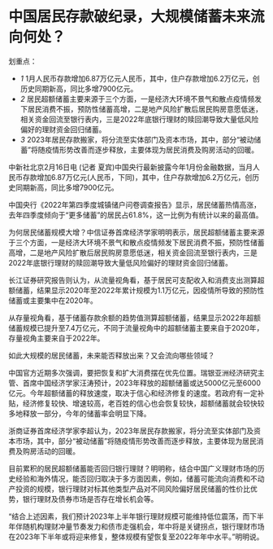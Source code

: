 # 中国居民存款破纪录，大规模储蓄未来流向何处？

划重点：

  * _1_ 1月人民币存款增加6.87万亿元人民币，其中，住户存款增加6.2万亿元，创历史同期新高，同比多增7900亿元。
  * _2_ 居民超额储蓄主要来源于三个方面，一是经济大环境不景气和散点疫情频发下居民消费不振，预防性储蓄高增，二是地产风险扩散后居民购房意愿低迷，相关资金回流至银行表内，三是2022年底银行理财的赎回潮导致大量低风险偏好的理财资金回归储蓄。
  * _3_ 2023年居民存款搬家，将分流至实体部门及资本市场，其中，部分“被动储蓄”将随疫情形势改善而逐步释放，主要体现为居民消费及购房活动的回暖。

中新社北京2月16日电 (记者
夏宾)中国央行最新披露今年1月份金融数据，当月人民币存款增加6.87万亿元(人民币，下同)，其中，住户存款增加6.2万亿元，创历史同期新高，同比多增7900亿元。

中国央行《2022年第四季度城镇储户问卷调查报告》显示，居民储蓄热情高涨，去年四季度倾向于“更多储蓄”的居民占61.8%，这一比例为有统计以来的最高值。

为何居民储蓄规模大增？中信证券首席经济学家明明表示，居民超额储蓄主要来源于三个方面，一是经济大环境不景气和散点疫情频发下居民消费不振，预防性储蓄高增，二是地产风险扩散后居民购房意愿低迷，相关资金回流至银行表内，三是2022年底银行理财的赎回潮导致大量低风险偏好的理财资金回归储蓄。

长江证券研究报告则认为，从流量视角看，基于居民可支配收入和消费支出测算超额储蓄，结果显示2020年至2022年累计规模为1.1万亿元，因疫情所导致的预防性储蓄或主要集中在2020年。

从存量视角看，基于储蓄存款余额的趋势值测算超额储蓄，结果显示2022年超额储蓄规模已提升至7.4万亿元，不同于流量视角中的超额储蓄主要来自于2020年，存量视角主要来自于2022年。

如此大规模的居民储蓄，未来能否释放出来？又会流向哪些领域？

中国官方近期多次强调，要把恢复和扩大消费摆在优先位置。瑞银亚洲经济研究主管、首席中国经济学家汪涛预计，2023年释放的超额储蓄或达5000亿元至6000亿元。今年超额储蓄的释放速度，取决于信心和经济修复的速度。若政府有一定补贴，经济修复较快、增速较高，老百姓的信心也会恢复较快，超额储蓄就会较快较多地释放一部分，今年的储蓄率会明显下降。

浙商证券首席经济学家李超认为，2023年居民存款搬家，将分流至实体部门及资本市场，其中，部分“被动储蓄”将随疫情形势改善而逐步释放，主要体现为居民消费及购房活动的回暖。

目前累积的居民超额储蓄能否回归银行理财？明明称，结合中国广义理财市场的历史经验和海外情况，能否回归取决于多方面因素，例如，储蓄可能流向消费和不动产投资的规模，银行理财对标其他类型产品对不同风险偏好居民储蓄的性价比优势，银行理财及债券市场是否存在增长机会等。

“结合上述因素，我们预计2023年上半年银行理财规模可能维持低位震荡，而下半年伴随机构理财冲量节奏发力和债市走强机会，年中将是关键拐点，银行理财市场在2023年下半年或将迎来修复，整体规模有望恢复至2022年年中水平。”明明说。

